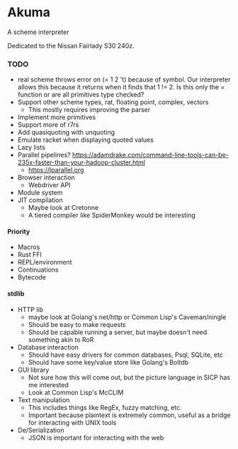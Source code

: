 # Akuma

A scheme interpreter

Dedicated to the Nissan Fairlady S30 240z.

### TODO
- real scheme throws error on (= 1 2 't) because of symbol. Our interpreter allows
this because it returns when it finds that 1 != 2. Is this only the = function or
are all primitives type checked?
- Support other scheme types, rat, floating point, complex, vectors
  - This mostly requires improving the parser
- Implement more primitives
- Support more of r7rs
- Add quasiquoting with unquoting
- Emulate racket when displaying quoted values
- Lazy lists
- Parallel pipelines? https://adamdrake.com/command-line-tools-can-be-235x-faster-than-your-hadoop-cluster.html
  - https://lparallel.org
- Browser interaction
  - Webdriver API
- Module system
- JIT compilation
  - Maybe look at Cretonne
  - A tiered compiler like SpiderMonkey would be interesting

#### Priority
- Macros
- Rust FFI
- REPL/environment
- Continuations
- Bytecode


#### stdlib
- HTTP lib
  - maybe look at Golang's net/http or Common Lisp's Caveman/ningle
  - Should be easy to make requests
  - Should be capable running a server, but maybe doesn't need something akin to RoR
- Database interaction
  - Should have easy drivers for common databases, Psql, SQLite, etc
  - Should have some key/value store like Golang's Boltdb
- GUI library
  - Not sure how this will come out, but the picture language in SICP has me interested
  - Look at Common Lisp's McCLIM
- Text manipulation
  - This includes things like RegEx, fuzzy matching, etc.
  - Important because plaintext is extremely common, useful as a bridge for interacting
  with UNIX tools
- De/Serialization
  - JSON is important for interacting with the web
